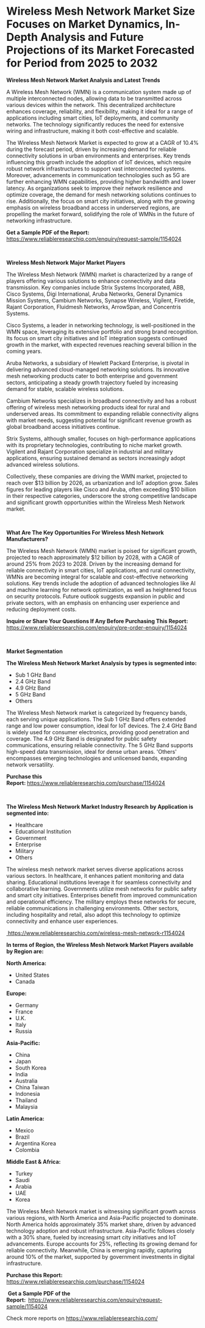 <p><h1>Wireless Mesh Network Market Size Focuses on Market Dynamics, In-Depth Analysis and Future Projections of its Market Forecasted for Period from 2025 to 2032</h1></p><p><strong>Wireless Mesh Network Market Analysis and Latest Trends</strong></p>
<p><p>A Wireless Mesh Network (WMN) is a communication system made up of multiple interconnected nodes, allowing data to be transmitted across various devices within the network. This decentralized architecture enhances coverage, reliability, and flexibility, making it ideal for a range of applications including smart cities, IoT deployments, and community networks. The technology significantly reduces the need for extensive wiring and infrastructure, making it both cost-effective and scalable. </p><p>The Wireless Mesh Network Market is expected to grow at a CAGR of 10.4% during the forecast period, driven by increasing demand for reliable connectivity solutions in urban environments and enterprises. Key trends influencing this growth include the adoption of IoT devices, which require robust network infrastructures to support vast interconnected systems. Moreover, advancements in communication technologies such as 5G are further enhancing WMN capabilities, providing higher bandwidth and lower latency. As organizations seek to improve their network resilience and optimize coverage, the demand for mesh networking solutions continues to rise. Additionally, the focus on smart city initiatives, along with the growing emphasis on wireless broadband access in underserved regions, are propelling the market forward, solidifying the role of WMNs in the future of networking infrastructure.</p></p>
<p><strong>Get a Sample PDF of the Report:&nbsp;</strong> <a href="https://www.reliableresearchiq.com/enquiry/request-sample/1154024?utm_campaign=2277&utm_medium=2&utm_source=Github&utm_content=ia&utm_term=08042025&utm_id=wireless-mesh-network">https://www.reliableresearchiq.com/enquiry/request-sample/1154024</a></p>
<p>&nbsp;</p>
<p><strong>Wireless Mesh Network Major Market Players</strong></p>
<p><p>The Wireless Mesh Network (WMN) market is characterized by a range of players offering various solutions to enhance connectivity and data transmission. Key companies include Strix Systems Incorporated, ABB, Cisco Systems, Digi International, Aruba Networks, General Dynamics Mission Systems, Cambium Networks, Synapse Wireless, Vigilent, Firetide, Rajant Corporation, Fluidmesh Networks, ArrowSpan, and Concentris Systems.</p><p>Cisco Systems, a leader in networking technology, is well-positioned in the WMN space, leveraging its extensive portfolio and strong brand recognition. Its focus on smart city initiatives and IoT integration suggests continued growth in the market, with expected revenues reaching several billion in the coming years.</p><p>Aruba Networks, a subsidiary of Hewlett Packard Enterprise, is pivotal in delivering advanced cloud-managed networking solutions. Its innovative mesh networking products cater to both enterprise and government sectors, anticipating a steady growth trajectory fueled by increasing demand for stable, scalable wireless solutions.</p><p>Cambium Networks specializes in broadband connectivity and has a robust offering of wireless mesh networking products ideal for rural and underserved areas. Its commitment to expanding reliable connectivity aligns with market needs, suggesting potential for significant revenue growth as global broadband access initiatives continue.</p><p>Strix Systems, although smaller, focuses on high-performance applications with its proprietary technologies, contributing to niche market growth. Vigilent and Rajant Corporation specialize in industrial and military applications, ensuring sustained demand as sectors increasingly adopt advanced wireless solutions.</p><p>Collectively, these companies are driving the WMN market, projected to reach over $13 billion by 2026, as urbanization and IoT adoption grow. Sales figures for leading players like Cisco and Aruba, often exceeding $10 billion in their respective categories, underscore the strong competitive landscape and significant growth opportunities within the Wireless Mesh Network market.</p></p>
<p>&nbsp;</p>
<p><strong>What Are The Key Opportunities For Wireless Mesh Network Manufacturers?</strong></p>
<p><p>The Wireless Mesh Network (WMN) market is poised for significant growth, projected to reach approximately $12 billion by 2028, with a CAGR of around 25% from 2023 to 2028. Driven by the increasing demand for reliable connectivity in smart cities, IoT applications, and rural connectivity, WMNs are becoming integral for scalable and cost-effective networking solutions. Key trends include the adoption of advanced technologies like AI and machine learning for network optimization, as well as heightened focus on security protocols. Future outlook suggests expansion in public and private sectors, with an emphasis on enhancing user experience and reducing deployment costs.</p></p>
<p><strong>Inquire or Share Your Questions If Any Before Purchasing This Report:</strong> <a href="https://www.reliableresearchiq.com/enquiry/pre-order-enquiry/1154024?utm_campaign=2277&utm_medium=2&utm_source=Github&utm_content=ia&utm_term=08042025&utm_id=wireless-mesh-network">https://www.reliableresearchiq.com/enquiry/pre-order-enquiry/1154024</a></p>
<p>&nbsp;</p>
<p><strong>Market Segmentation</strong></p>
<p><strong>The Wireless Mesh Network Market Analysis by types is segmented into:</strong></p>
<p><ul><li>Sub 1 GHz Band</li><li>2.4 GHz Band</li><li>4.9 GHz Band</li><li>5 GHz Band</li><li>Others</li></ul></p>
<p><p>The Wireless Mesh Network market is categorized by frequency bands, each serving unique applications. The Sub 1 GHz Band offers extended range and low power consumption, ideal for IoT devices. The 2.4 GHz Band is widely used for consumer electronics, providing good penetration and coverage. The 4.9 GHz Band is designated for public safety communications, ensuring reliable connectivity. The 5 GHz Band supports high-speed data transmission, ideal for dense urban areas. 'Others' encompasses emerging technologies and unlicensed bands, expanding network versatility.</p></p>
<p><strong>Purchase this Report:&nbsp;</strong><a href="https://www.reliableresearchiq.com/purchase/1154024?utm_campaign=2277&utm_medium=2&utm_source=Github&utm_content=ia&utm_term=08042025&utm_id=wireless-mesh-network">https://www.reliableresearchiq.com/purchase/1154024</a></p>
<p>&nbsp;</p>
<p><strong>The Wireless Mesh Network Market Industry Research by Application is segmented into:</strong></p>
<p><ul><li>Healthcare</li><li>Educational Institution</li><li>Government</li><li>Enterprise</li><li>Military</li><li>Others</li></ul></p>
<p><p>The wireless mesh network market serves diverse applications across various sectors. In healthcare, it enhances patient monitoring and data sharing. Educational institutions leverage it for seamless connectivity and collaborative learning. Governments utilize mesh networks for public safety and smart city initiatives. Enterprises benefit from improved communication and operational efficiency. The military employs these networks for secure, reliable communications in challenging environments. Other sectors, including hospitality and retail, also adopt this technology to optimize connectivity and enhance user experiences.</p></p>
<p><a href="https://www.reliableresearchiq.com/wireless-mesh-network-r1154024?utm_campaign=2277&utm_medium=2&utm_source=Github&utm_content=ia&utm_term=08042025&utm_id=wireless-mesh-network">&nbsp;https://www.reliableresearchiq.com/wireless-mesh-network-r1154024</a></p>
<p><strong>In terms of Region, the Wireless Mesh Network Market Players available by Region are:</strong></p>
<p>
    <p> <strong> North America: </strong>
        <ul>
            <li>United States</li>
            <li>Canada</li>
        </ul>
        </p> 
    <p> <strong> Europe: </strong>
        <ul>
            <li>Germany</li>
            <li>France</li>
            <li>U.K.</li>
            <li>Italy</li>
            <li>Russia</li>
        </ul>
        </p> 
    <p> <strong> Asia-Pacific: </strong>
        <ul>
            <li>China</li>
            <li>Japan</li>
            <li>South Korea</li>
            <li>India</li>
            <li>Australia</li>
            <li>China Taiwan</li>
            <li>Indonesia</li>
            <li>Thailand</li>
            <li>Malaysia</li>
        </ul>
        </p> 
    <p> <strong> Latin America: </strong>
        <ul>
            <li>Mexico</li>
            <li>Brazil</li>
            <li>Argentina Korea</li>
            <li>Colombia</li>
        </ul>
        </p> 
    <p> <strong> Middle East & Africa: </strong>
        <ul>
            <li>Turkey</li>
            <li>Saudi</li>
            <li>Arabia</li>
            <li>UAE</li>
            <li>Korea</li>
        </ul>
    </p>
    </p>
<p><p>The Wireless Mesh Network market is witnessing significant growth across various regions, with North America and Asia-Pacific projected to dominate. North America holds approximately 35% market share, driven by advanced technology adoption and robust infrastructure. Asia-Pacific follows closely with a 30% share, fueled by increasing smart city initiatives and IoT advancements. Europe accounts for 25%, reflecting its growing demand for reliable connectivity. Meanwhile, China is emerging rapidly, capturing around 10% of the market, supported by government investments in digital infrastructure.</p></p>
<p><strong>Purchase this Report: </strong><a href="https://www.reliableresearchiq.com/purchase/1154024?utm_campaign=2277&utm_medium=2&utm_source=Github&utm_content=ia&utm_term=08042025&utm_id=wireless-mesh-network">https://www.reliableresearchiq.com/purchase/1154024</a></p>
<p>&nbsp;<strong>Get a Sample PDF of the Report:&nbsp;&nbsp;</strong><a href="https://www.reliableresearchiq.com/enquiry/request-sample/1154024?utm_campaign=2277&utm_medium=2&utm_source=Github&utm_content=ia&utm_term=08042025&utm_id=wireless-mesh-network">https://www.reliableresearchiq.com/enquiry/request-sample/1154024</a></p>
<p><strong></strong></p>
<p>Check more reports on <a href="https://www.reliableresearchiq.com/?utm_campaign=2277&utm_medium=2&utm_source=Github&utm_content=ia&utm_term=08042025&utm_id=wireless-mesh-network">https://www.reliableresearchiq.com/</a></p>